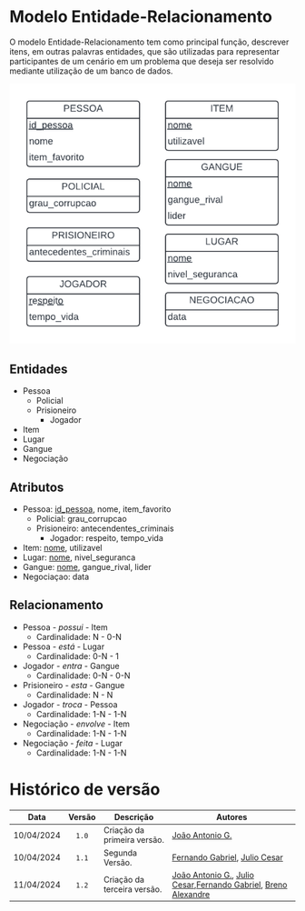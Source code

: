 # Modelo Entidade-Relacionamento

O modelo Entidade-Relacionamento tem como principal função, descrever itens, em outras palavras entidades, que são utilizadas para representar participantes de um cenário em um problema que deseja ser resolvido mediante utilização de um banco de dados.

<div align="center">
<div align="center"><img src= "../Images/MER.png"/></div>
</div>

## Entidades 

- Pessoa
  - Policial
  - Prisioneiro
    - Jogador
- Item
- Lugar
- Gangue
- Negociação

## Atributos

- Pessoa: <ins>id_pessoa</ins>, nome, item_favorito
  - Policial: grau_corrupcao
  - Prisioneiro: antecendentes_criminais
    - Jogador: respeito, tempo_vida
- Item: <ins>nome</ins>, utilizavel
- Lugar: <ins>nome</ins>, nivel_seguranca
- Gangue: <ins>nome</ins>, gangue_rival, lider 
- Negociaçao: data 

## Relacionamento

- Pessoa - *possui* - Item
  - Cardinalidade: N - 0-N
- Pessoa - *está* - Lugar
  - Cardinalidade: 0-N - 1
- Jogador - *entra* - Gangue
  - Cardinalidade: 0-N - 0-N
- Prisioneiro - *esta* - Gangue
  - Cardinalidade: N - N  
- Jogador - *troca* - Pessoa
  - Cardinalidade: 1-N - 1-N
- Negociação - *envolve* - Item
  - Cardinalidade: 1-N - 1-N
- Negociação - *feita* - Lugar
  - Cardinalidade: 1-N - 1-N

# Histórico de versão 

| Data | Versão | Descrição | Autores |
|:------:|:--------:|-----------|-------|
| 10/04/2024 | `1.0` | Criação da primeira versão. | [João Antonio G.](https://github.com/joaoseisei)
| 10/04/2024 | `1.1` | Segunda Versão. | [Fernando Gabriel](https://github.com/show-dawn),      [Julio Cesar](https://github.com/julio1099)
| 11/04/2024 | `1.2` | Criação da terceira versão. | [João Antonio G.](https://github.com/joaoseisei),  [Julio Cesar](https://github.com/julio1099),[Fernando Gabriel](https://github.com/show-dawn),         [Breno Alexandre](https://github.com/brenoalexandre0)
